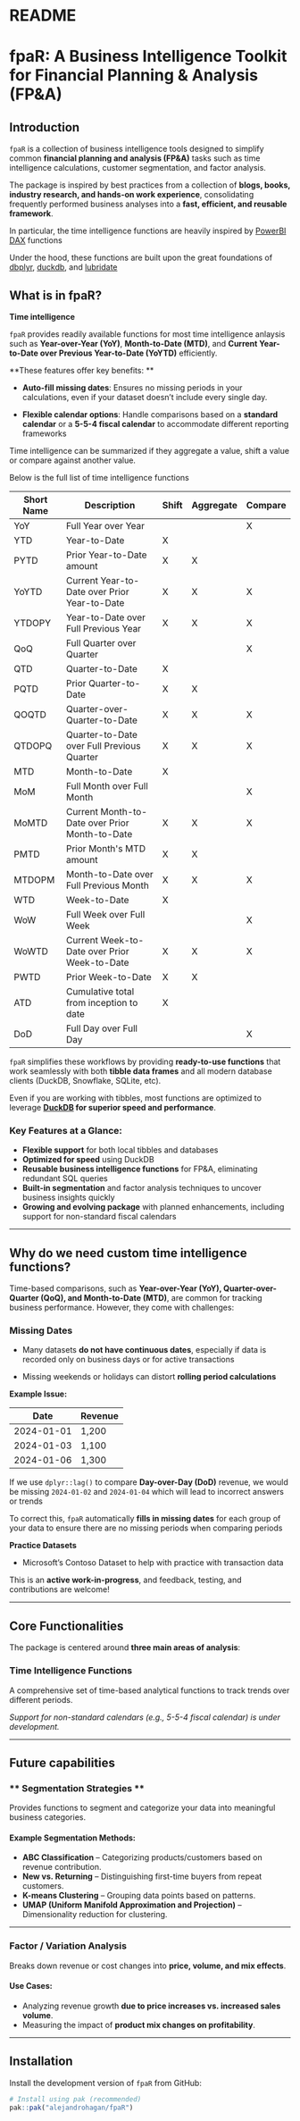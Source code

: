 # README

# **fpaR: A Business Intelligence Toolkit for Financial Planning & Analysis (FP&A)**

## **Introduction**

`fpaR` is a collection of business intelligence tools designed to
simplify common **financial planning and analysis (FP&A)** tasks such as
time intelligence calculations, customer segmentation, and factor
analysis.

The package is inspired by best practices from a collection of **blogs,
books, industry research, and hands-on work experience**, consolidating
frequently performed business analyses into a **fast, efficient, and
reusable framework**.

In particular, the time intelligence functions are heavily inspired by
[PowerBI DAX](https://www.sqlbi.com/) functions

Under the hood, these functions are built upon the great foundations of
[dbplyr](https://dbplyr.tidyverse.org/),
[duckdb](https://github.com/duckdb/duckdb-r), and
[lubridate](https://lubridate.tidyverse.org/)

## What is in fpaR?

**Time intelligence**

`fpaR` provides readily available functions for most time intelligence
anlaysis such as **Year-over-Year (YoY)**, **Month-to-Date (MTD)**, and
**Current Year-to-Date over Previous Year-to-Date (YoYTD)** efficiently.

**These features offer key benefits: **

- **Auto-fill missing dates**: Ensures no missing periods in your
  calculations, even if your dataset doesn’t include every single day.

- **Flexible calendar options**: Handle comparisons based on a
  **standard calendar** or a **5-5-4 fiscal calendar** to accommodate
  different reporting frameworks

Time intelligence can be summarized if they aggregate a value, shift a
value or compare against another value.

Below is the full list of time intelligence functions

| Short Name | Description                                              | Shift | Aggregate | Compare |
|------------|----------------------------------------------------------|-------|-----------|---------|
| YoY        | Full Year over Year                                      |       |           | X       |
| YTD        | Year-to-Date                                             | X     |           |         |
| PYTD       | Prior Year-to-Date amount                                | X     | X         |         |
| YoYTD      | Current Year-to-Date over Prior Year-to-Date             | X     | X         | X       |
| YTDOPY     | Year-to-Date over Full Previous Year                     | X     | X         | X       |
| QoQ        | Full Quarter over Quarter                                |       |           | X       |
| QTD        | Quarter-to-Date                                          | X     |           |         |
| PQTD       | Prior Quarter-to-Date                                    | X     | X         |         |
| QOQTD      | Quarter-over-Quarter-to-Date                             | X     | X         | X       |
| QTDOPQ     | Quarter-to-Date over Full Previous Quarter               | X     | X         | X       |
| MTD        | Month-to-Date                                            | X     |           |         |
| MoM        | Full Month over Full Month                               |       |           | X       |
| MoMTD      | Current Month-to-Date over Prior Month-to-Date           | X     | X         | X       |
| PMTD       | Prior Month's MTD amount                                 | X     | X         |         |
| MTDOPM     | Month-to-Date over Full Previous Month                   | X     | X         | X       |
| WTD        | Week-to-Date                                             | X     |           |         |
| WoW        | Full Week over Full Week                                 |       |           | X       |
| WoWTD      | Current Week-to-Date over Prior Week-to-Date             | X     | X         | X       |
| PWTD       | Prior Week-to-Date                                       | X     | X         |         |
| ATD        | Cumulative total from inception to date                  | X     |           |         |
| DoD        | Full Day over Full Day                                   |       |           | X       |

`fpaR` simplifies these workflows by providing **ready-to-use
functions** that work seamlessly with both **tibble data frames** and
all modern database clients (DuckDB, Snowflake, SQLite, etc).

Even if you are working with tibbles, most functions are optimized to
leverage **[DuckDB](https://github.com/duckdb/duckdb-r) for superior
speed and performance**.

### **Key Features at a Glance:**

- **Flexible support** for both local tibbles and databases  
- **Optimized for speed** using DuckDB  
- **Reusable business intelligence functions** for FP&A, eliminating
  redundant SQL queries
- **Built-in segmentation** and factor analysis techniques to uncover
  business insights quickly
- **Growing and evolving package** with planned enhancements, including
  support for non-standard fiscal calendars

------------------------------------------------------------------------

## Why do we need custom time intelligence functions?

Time-based comparisons, such as **Year-over-Year (YoY),
Quarter-over-Quarter (QoQ), and Month-to-Date (MTD)**, are common for
tracking business performance. However, they come with challenges:

### **Missing Dates**

- Many datasets **do not have continuous dates**, especially if data is
  recorded only on business days or for active transactions

- Missing weekends or holidays can distort **rolling period
  calculations**

**Example Issue:**


| Date       | Revenue |
|------------|---------|
| 2024-01-01 | 1,200   |
| 2024-01-03 | 1,100   |
| 2024-01-06 | 1,300   |



If we use `dplyr::lag()` to compare **Day-over-Day (DoD)** revenue, we
would be missing `2024-01-02` and `2024-01-04` which will lead to
incorrect answers or trends

To correct this, `fpaR` automatically **fills in missing dates** for
each group of your data to ensure there are no missing periods when
comparing periods

**Practice Datasets**

- Microsoft’s Contoso Dataset to help with practice with transaction
  data

This is an **active work-in-progress**, and feedback, testing, and
contributions are welcome!

------------------------------------------------------------------------

## **Core Functionalities**

The package is centered around **three main areas of analysis**:

### **Time Intelligence Functions**

A comprehensive set of time-based analytical functions to track trends
over different periods.

*Support for non-standard calendars (e.g., 5-5-4 fiscal calendar) is
under development.*

------------------------------------------------------------------------

## Future capabilities

### \*\* Segmentation Strategies \*\*

Provides functions to segment and categorize your data into meaningful
business categories.

#### **Example Segmentation Methods:**

- **ABC Classification** – Categorizing products/customers based on
  revenue contribution.  
- **New vs. Returning** – Distinguishing first-time buyers from repeat
  customers.  
- **K-means Clustering** – Grouping data points based on patterns.  
- **UMAP (Uniform Manifold Approximation and Projection)** –
  Dimensionality reduction for clustering.

------------------------------------------------------------------------

### **Factor / Variation Analysis**

Breaks down revenue or cost changes into **price, volume, and mix
effects**.

#### **Use Cases:**

- Analyzing revenue growth **due to price increases vs. increased sales
  volume**.  
- Measuring the impact of **product mix changes on profitability**.

------------------------------------------------------------------------

## **Installation**

Install the development version of `fpaR` from GitHub:

``` r
# Install using pak (recommended)
pak::pak("alejandrohagan/fpaR")
```
